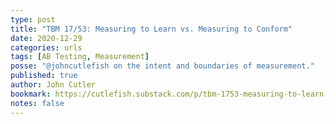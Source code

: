 ```yaml
---
type: post
title: "TBM 17/53: Measuring to Learn vs. Measuring to Conform"
date: 2020-12-29
categories: urls
tags: [AB Testing, Measurement]
posse: "@johncutlefish on the intent and boundaries of measurement."
published: true
author: John Cutler
bookmark: https://cutlefish.substack.com/p/tbm-1753-measuring-to-learn-vs-measuring
notes: false
---
```

